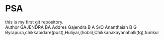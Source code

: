# PSA
this is my first git repository.
<br>
Author GAJENDRA BA 
Addres Gajendra B A S/O Ananthaiah B G Byrapura,chikkabidare(post),Huliyar,(hobli),Chikkanakayanahalli(tq),tumkur

